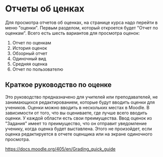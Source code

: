 # Отчеты об ценках

Для просмотра отчетов об оценках, на странице курса надо перейти в меню "оценки". Первым разделом, который откроется будет "Отчет по оценкам". Всего есть шесть вариантов для просмотра оценок:

1. Отчет по оценкам
2. История оценок
3. Обзорный отчет
4. Одиночный вид
5. Средняя оценка
6. Отчет по пользователю


<!-- 

Настройки:

1. Настройка журнала оценок
2. Настройки оценок курса
3. Настройки: Отчет по оценкам

Дополнительно:

1. [Шкалы](./grade-scales.md)
2. Буквенные оценки
3. Импорт
4. Экспорт

Способы просмотра:

1. Просмотр через меню курса -->

## Краткое руководство по оценке

Это руководство предназначено для учителей или преподавателей, не занимающихся редактированием, которые будут вводить оценки для учеников. Оценки можно вводить в нескольких местах в Moodle. В зависимости от того, что вы оцениваете, где лучше всего вводить оценки. У каждой области есть свои преимущества. Ввод оценок из "Задания" имеет то преимущество, что он отправит уведомление ученику, когда оценка будет выставлена. Этого не произойдет, если оценка редактируется в отчете оценщика или на экране одиночного просмотра.

<https://docs.moodle.org/405/en/Grading_quick_guide>
